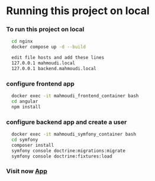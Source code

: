 
# Running this project on local

### To run this project on local

```bash
  cd nginx
  docker compose up -d --build
```
```bash
  edit file hosts and add these lines
  127.0.0.1 mahmoudi.local
  127.0.0.1 backend.mahmoudi.local
```

### configure frontend app
```bash
  docker exec -it mahmoudi_frontend_container bash
  cd angular
  npm install
```

### configure backend app and create a user
```bash
  docker exec -it mahmoudi_symfony_container bash
  cd symfony
  composer install
  symfony console doctrine:migrations:migrate
  symfony console doctrine:fixtures:load
```

### Visit now [App](http//mahmoudi.local:4200)
